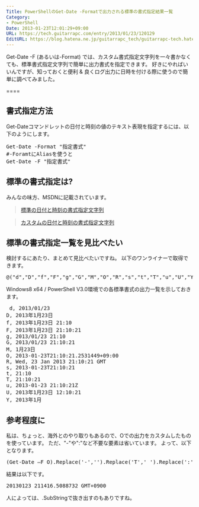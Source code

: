 ```yaml
---
Title: PowerShellのGet-Date -Formatで出力される標準の書式指定結果一覧
Category:
- PowerShell
Date: 2013-01-23T12:01:29+09:00
URL: https://tech.guitarrapc.com/entry/2013/01/23/120129
EditURL: https://blog.hatena.ne.jp/guitarrapc_tech/guitarrapc-tech.hatenablog.com/atom/entry/11696248318757675325
---
```


Get-Date -F (あるいは-Format) では、カスタム書式指定文字列を一々書かなくても、標準書式指定文字列で簡単に出力書式を指定できます。
好きにやればいいんですが、知っておくと便利 &amp; 良くログ出力に日時を付ける際に使うので簡単に調べてみました。

====


<h2>書式指定方法</h2>
Get-Dateコマンドレットの日付と時刻の値のテキスト表現を指定するには、以下のようにします。
<pre class="brush: powershell">
Get-Date -Format &quot;指定書式&quot;
#-ForamtにAliasを使うと
Get-Date -F &quot;指定書式&quot;
</pre>

<h2>標準の書式指定は?</h2>
みんなの味方、MSDNに記載されています。
<blockquote><a href="http://msdn.microsoft.com/ja-jp/library/vstudio/az4se3k1.aspx" target="_blank">標準の日付と時刻の書式指定文字列</a></blockquote>
<blockquote><a href="http://msdn.microsoft.com/ja-jp/library/vstudio/8kb3ddd4.aspx" target="_blank">カスタムの日付と時刻の書式指定文字列</a></blockquote>

<h2>標準の書式指定一覧を見比べたい</h2>
検討するにあたり、まとめて見比べたいですね。
以下のワンライナーで取得できます。

<pre class="brush: powershell">
@(&quot;d&quot;,&quot;D&quot;,&quot;f&quot;,&quot;F&quot;,&quot;g&quot;,&quot;G&quot;,&quot;M&quot;,&quot;O&quot;,&quot;R&quot;,&quot;s&quot;,&quot;t&quot;,&quot;T&quot;,&quot;u&quot;,&quot;U&quot;,&quot;Y&quot;) | %{$date=Get-Date -F $_ ;&quot;$_, $date&quot;}
</pre>

Windows8 x64 / PowerShell V3.0環境での各標準書式の出力一覧を示しておきます。
<pre class="brush: powershell">
 d, 2013/01/23
D, 2013年1月23日
f, 2013年1月23日 21:10
F, 2013年1月23日 21:10:21
g, 2013/01/23 21:10
G, 2013/01/23 21:10:21
M, 1月23日
O, 2013-01-23T21:10:21.2531449+09:00
R, Wed, 23 Jan 2013 21:10:21 GMT
s, 2013-01-23T21:10:21
t, 21:10
T, 21:10:21
u, 2013-01-23 21:10:21Z
U, 2013年1月23日 12:10:21
Y, 2013年1月</pre>

<h2>参考程度に</h2>
私は、ちょっと、海外とのやり取りもあるので、Oでの出力をカスタムしたものを使っています。
ただ、"-"や":"など不要な要素は省いています。
よって、以下となります。
<pre class="brush: powershell">
(Get-Date –F O).Replace('-','').Replace('T','_').Replace(':','').Replace(’+','_GMT+')
</pre>
結果は以下です。
<pre class="brush: powershell">
20130123_211416.5088732_GMT+0900
</pre>
人によっては、.SubStringで抜き出すのもありですね。
